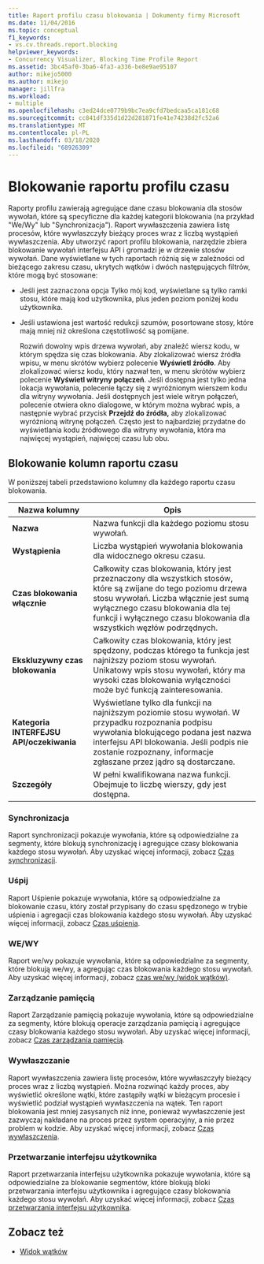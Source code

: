 ```yaml
---
title: Raport profilu czasu blokowania | Dokumenty firmy Microsoft
ms.date: 11/04/2016
ms.topic: conceptual
f1_keywords:
- vs.cv.threads.report.blocking
helpviewer_keywords:
- Concurrency Visualizer, Blocking Time Profile Report
ms.assetid: 3bc45af0-3ba6-4fa3-a336-be8e9ae95107
author: mikejo5000
ms.author: mikejo
manager: jillfra
ms.workload:
- multiple
ms.openlocfilehash: c3ed24dce0779b9bc7ea9cfd7bedcaa5ca181c68
ms.sourcegitcommit: cc841df335d1d22d281871fe41e74238d2fc52a6
ms.translationtype: MT
ms.contentlocale: pl-PL
ms.lasthandoff: 03/18/2020
ms.locfileid: "68926309"
---
```

# <a name="blocking-time-profile-report"></a>Blokowanie raportu profilu czasu
Raporty profilu zawierają agregujące dane czasu blokowania dla stosów wywołań, które są specyficzne dla każdej kategorii blokowania (na przykład "We/Wy" lub "Synchronizacja"). Raport wywłaszczenia zawiera listę procesów, które wywłaszczyły bieżący proces wraz z liczbą wystąpień wywłaszczenia. Aby utworzyć raport profilu blokowania, narzędzie zbiera blokowanie wywołań interfejsu API i gromadzi je w drzewie stosów wywołań. Dane wyświetlane w tych raportach różnią się w zależności od bieżącego zakresu czasu, ukrytych wątków i dwóch następujących filtrów, które mogą być stosowane:

- Jeśli jest zaznaczona opcja Tylko mój kod, wyświetlane są tylko ramki stosu, które mają kod użytkownika, plus jeden poziom poniżej kodu użytkownika.

- Jeśli ustawiona jest wartość redukcji szumów, posortowane stosy, które mają mniej niż określona częstotliwość są pomijane.

  Rozwiń dowolny wpis drzewa wywołań, aby znaleźć wiersz kodu, w którym spędza się czas blokowania. Aby zlokalizować wiersz źródła wpisu, w menu skrótów wybierz polecenie **Wyświetl źródło**. Aby zlokalizować wiersz kodu, który nazwał ten, w menu skrótów wybierz polecenie **Wyświetl witryny połączeń**. Jeśli dostępna jest tylko jedna lokacja wywołania, polecenie łączy się z wyróżnionym wierszem kodu dla witryny wywołania. Jeśli dostępnych jest wiele witryn połączeń, polecenie otwiera okno dialogowe, w którym można wybrać wpis, a następnie wybrać przycisk **Przejdź do źródła,** aby zlokalizować wyróżnioną witrynę połączeń. Często jest to najbardziej przydatne do wyświetlania kodu źródłowego dla witryny wywołania, która ma najwięcej wystąpień, najwięcej czasu lub obu.

## <a name="blocking-time-report-columns"></a>Blokowanie kolumn raportu czasu
 W poniższej tabeli przedstawiono kolumny dla każdego raportu czasu blokowania.

|Nazwa kolumny|Opis|
|-----------------|-----------------|
|**Nazwa**|Nazwa funkcji dla każdego poziomu stosu wywołań.|
|**Wystąpienia**|Liczba wystąpień wywołania blokowania dla widocznego okresu czasu.|
|**Czas blokowania włącznie**|Całkowity czas blokowania, który jest przeznaczony dla wszystkich stosów, które są zwijane do tego poziomu drzewa stosu wywołań. Liczba włącznie jest sumą wyłącznego czasu blokowania dla tej funkcji i wyłącznego czasu blokowania dla wszystkich węzłów podrzędnych.|
|**Ekskluzywny czas blokowania**|Całkowity czas blokowania, który jest spędzony, podczas którego ta funkcja jest najniższy poziom stosu wywołań. Unikatowy wpis stosu wywołań, który ma wysoki czas blokowania wyłączności może być funkcją zainteresowania.|
|**Kategoria INTERFEJSU API/oczekiwania**|Wyświetlane tylko dla funkcji na najniższym poziomie stosu wywołań. W przypadku rozpoznania podpisu wywołania blokującego podana jest nazwa interfejsu API blokowania. Jeśli podpis nie zostanie rozpoznany, informacje zgłaszane przez jądro są dostarczane.|
|**Szczegóły**|W pełni kwalifikowana nazwa funkcji. Obejmuje to liczbę wierszy, gdy jest dostępna.|

### <a name="synchronization"></a>Synchronizacja
 Raport synchronizacji pokazuje wywołania, które są odpowiedzialne za segmenty, które blokują synchronizację i agregujące czasy blokowania każdego stosu wywołań. Aby uzyskać więcej informacji, zobacz [Czas synchronizacji](../profiling/synchronization-time.md).

### <a name="sleep"></a>Uśpij
 Raport Uśpienie pokazuje wywołania, które są odpowiedzialne za blokowanie czasu, który został przypisany do czasu spędzonego w trybie uśpienia i agregacji czas blokowania każdego stosu wywołań. Aby uzyskać więcej informacji, zobacz [Czas uśpienia](../profiling/sleep-time.md).

### <a name="io"></a>WE/WY
 Raport we/wy pokazuje wywołania, które są odpowiedzialne za segmenty, które blokują we/wy, a agregując czas blokowania każdego stosu wywołań. Aby uzyskać więcej informacji, zobacz [czas we/wy (widok wątków)](../profiling/i-o-time-threads-view.md).

### <a name="memory-management"></a>Zarządzanie pamięcią
 Raport Zarządzanie pamięcią pokazuje wywołania, które są odpowiedzialne za segmenty, które blokują operacje zarządzania pamięcią i agregujące czasy blokowania każdego stosu wywołań. Aby uzyskać więcej informacji, zobacz [Czas zarządzania pamięcią](../profiling/memory-management-time.md).

### <a name="preemption"></a>Wywłaszczanie
 Raport wywłaszczenia zawiera listę procesów, które wywłaszczyły bieżący proces wraz z liczbą wystąpień.  Można rozwinąć każdy proces, aby wyświetlić określone wątki, które zastąpiły wątki w bieżącym procesie i wyświetlić podział wystąpień wywłaszczenia na wątek. Ten raport blokowania jest mniej zasysanych niż inne, ponieważ wywłaszczenie jest zazwyczaj nakładane na proces przez system operacyjny, a nie przez problem w kodzie. Aby uzyskać więcej informacji, zobacz [Czas wywłaszczenia](../profiling/preemption-time.md).

### <a name="ui-processing"></a>Przetwarzanie interfejsu użytkownika
 Raport przetwarzania interfejsu użytkownika pokazuje wywołania, które są odpowiedzialne za blokowanie segmentów, które blokują bloki przetwarzania interfejsu użytkownika i agregujące czasy blokowania każdego stosu wywołań. Aby uzyskać więcej informacji, zobacz [Czas przetwarzania interfejsu użytkownika](../profiling/ui-processing-time.md).

## <a name="see-also"></a>Zobacz też
- [Widok wątków](../profiling/threads-view-parallel-performance.md)